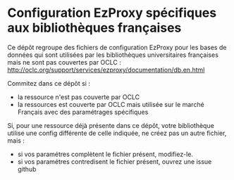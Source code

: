 Configuration EzProxy spécifiques aux bibliothèques françaises
======

Ce dépôt regroupe des fichiers de configuration EzProxy pour les bases de données qui sont utilisées par les bibliothèques universitaires françaises mais ne sont pas couvertes par OCLC : http://oclc.org/support/services/ezproxy/documentation/db.en.html

Commitez dans ce dépôt si :
- la ressource n'est pas couverte par OCLC
- la ressources est couverte par OCLC mais utilisée sur le marché Français avec des paramétrages spécifiques

Si, pour une ressource déjà présente dans ce dépôt, votre bibliothèque utilise une config différente de celle indiquée, ne créez pas un autre fichier, mais :
- si vos paramétres complètent le fichier présent, modifiez-le.
- si vos paramétres contredisent le fichier présent, ouvrez une issue github
